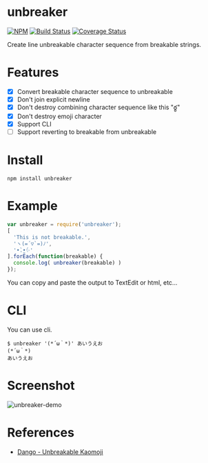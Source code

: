 # unbreaker

[![NPM](https://nodei.co/npm/unbreaker.png?downloads=true&downloadRank=true&stars=true)](https://nodei.co/npm/unbreaker/)
[![Build Status](https://travis-ci.org/kawaz/unbreaker.svg?branch=master)](https://travis-ci.org/kawaz/unbreaker)
[![Coverage Status](https://coveralls.io/repos/github/kawaz/unbreaker/badge.svg?branch=master)](https://coveralls.io/github/kawaz/unbreaker?branch=master)

Create line unbreakable character sequence from breakable strings.

# Features

- [x] Convert breakable character sequence to unbreakable
- [x] Don't join explicit newline
- [x] Don't destroy combining character sequence like this "ఠ్ఠ"
- [x] Don't destroy emoji character
- [x] Support CLI
- [ ] Support reverting to breakable from unbreakable

# Install

```
npm install unbreaker
```

# Example

```javascript
var unbreaker = require('unbreaker');
[
  'This is not breakable.',
  'ヽ(=´▽`=)ﾉ',
  '•̀.̫•́✨'
].forEach(function(breakable) {
  console.log( unbreaker(breakable) )
});
```

You can copy and paste the output to TextEdit or html, etc...

# CLI

You can use cli.

```console
$ unbreaker '(*´ω｀*)' あいうえお
(*⁠´ω⁠｀⁠*)
あ⁠い⁠う⁠え⁠お
```

# Screenshot

![unbreaker-demo](https://cloud.githubusercontent.com/assets/156236/23367668/7050a68c-fd4e-11e6-9b7a-21567e335b1f.gif)

# References

- [Dango - Unbreakable Kaomoji](http://getdango.com/unbreakable-kaomoji/)


